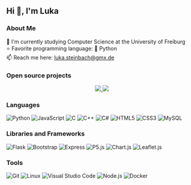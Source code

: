 ## Hi 👋, I'm Luka
### About Me

:office: I'm currently studying Computer Science at the University of Freiburg  
:star: Favorite programming language: :snake: Python  
:mailbox: Reach me here: <a href="mailto:luka.steinbach@gmx.de">luka.steinbach@gmx.de</a>  

### Open source projects
<!--
<p align="center">
    <a href="https://github.com/luka1199/geo-heatmap">
        <img src="https://github-readme-stats.vercel.app/api/pin/?username=luka1199&repo=geo-heatmap" />
    </a>
    <a href="https://github.com/luka1199/Leaflet.AnimatedSearchBox">
        <img src="https://github-readme-stats.vercel.app/api/pin/?username=luka1199&repo=Leaflet.AnimatedSearchBox" />
    </a>
</p>
-->

<!-- Dark mode -->
<p align="center">
    <a href="https://github.com/luka1199/geo-heatmap">
        <img src="https://github-readme-stats.vercel.app/api/pin/?username=luka1199&repo=geo-heatmap&title_color=d6d8da&icon_color=d6d8da&text_color=9da5b4&bg_color=1b1e26" />
    </a>
    <a href="https://github.com/luka1199/Leaflet.AnimatedSearchBox">
        <img src="https://github-readme-stats.vercel.app/api/pin/?username=luka1199&repo=Leaflet.AnimatedSearchBox&title_color=d6d8da&icon_color=d6d8da&text_color=9da5b4&bg_color=1b1e26" />
    </a>
</p>

<!--
<p align="center"> 
  Visitor count<br>
  <img height="22px" src="https://profile-counter.glitch.me/luka1199/count.svg" />
</p>
-->

### Languages

![Python](https://img.shields.io/badge/-Python-1b1e26?style=flat-square&logo=python)
![JavaScript](https://img.shields.io/badge/-JavaScript-1b1e26?style=flat-square&logo=javascript)
![C](https://img.shields.io/badge/-C-1b1e26?style=flat-square&logo=C)
![C++](https://img.shields.io/badge/-C++-1b1e26?style=flat-square&logo=C%2B%2B&logoColor=00599C)
![C#](https://img.shields.io/badge/-C%23-1b1e26?style=flat-square&logo=C-Sharp&logoColor=239120)
![HTML5](https://img.shields.io/badge/-HTML5-1b1e26?style=flat-square&logo=HTML5)
![CSS3](https://img.shields.io/badge/-CSS3-1b1e26?style=flat-square&logo=CSS3&logoColor=1572B6)
![MySQL](https://img.shields.io/badge/-MySQL-1b1e26?style=flat-square&logo=MySQL&logoColor=4479A1)

### Libraries and Frameworks

![Flask](https://img.shields.io/badge/-Flask-1b1e26?style=flat-square&logo=Flask&logoColor=FFFFFF)
![Bootstrap](https://img.shields.io/badge/-Bootstrap-1b1e26?style=flat-square&logo=Bootstrap&logoColor=563D7C)
![Express](https://img.shields.io/badge/-Express-1b1e26?style=flat-square&logo=Node.js&logoColor=339933)
![P5.js](https://img.shields.io/badge/-P5.js-1b1e26?style=flat-square&logo=javascript&logoColor=F7DF1E)
![Chart.js](https://img.shields.io/badge/-Chart.js-1b1e26?style=flat-square&logo=javascript&logoColor=F7DF1E)
![Leaflet.js](https://img.shields.io/badge/-Leaflet.js-1b1e26?style=flat-square&logo=leaflet&logoColor=199900)

### Tools

![Git](https://img.shields.io/badge/-Git-1b1e26?style=flat-square&logo=Git&logoColor=F05032)
![Linux](https://img.shields.io/badge/-Linux-1b1e26?style=flat-square&logo=Linux&logoColor=FFFFFF)
![Visual Studio Code](https://img.shields.io/badge/-VS%20Code-1b1e26?style=flat-square&logo=Visual-Studio-Code&logoColor=007ACC)
![Node.js](https://img.shields.io/badge/-Node.js-1b1e26?style=flat-square&logo=Node.js&logoColor=339933)
![Docker](https://img.shields.io/badge/-Docker-1b1e26?style=flat-square&logo=Docker&logoColor=2496ED)
